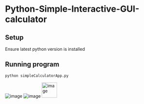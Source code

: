 # Python-Simple-Interactive-GUI-calculator

## Setup

Ensure latest python version is installed


## Running program

```bash
python simpleCalculatorApp.py
```
<img src="https://github.com/Keshav-Narula/Calculator-GUI-Python/assets/115445686/08fe263f-6b39-4e1e-8593-87526f8d7b79" alt="image"/>
<img src="https://github.com/Keshav-Narula/Calculator-GUI-Python/assets/115445686/a1bb7da1-3ab1-4631-8e4f-2fa7e857915a" alt="image"/>
<img src="https://github.com/Keshav-Narula/Calculator-GUI-Python/assets/115445686/3a58233d-db81-4d9a-94d7-ec2e63ea4b0c" alt="image" width="50"/>

